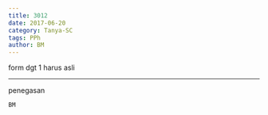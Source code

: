 ```yaml
---
title: 3012
date: 2017-06-20
category: Tanya-SC
tags: PPh
author: BM
---
```


form dgt 1 harus asli

---

penegasan

`BM`
